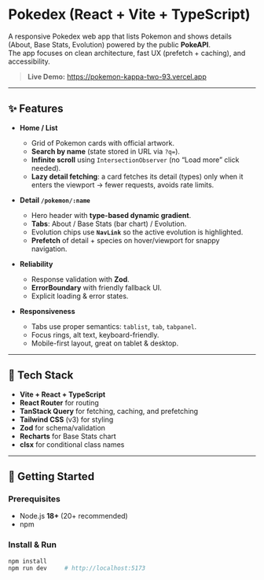 # Pokedex (React + Vite + TypeScript)

A responsive Pokedex web app that lists Pokemon and shows details (About, Base Stats, Evolution) powered by the public **PokeAPI**.  
The app focuses on clean architecture, fast UX (prefetch + caching), and accessibility.

> **Live Demo:** https://pokemon-kappa-two-93.vercel.app

---

## ✨ Features

- **Home / List**
  - Grid of Pokemon cards with official artwork.
  - **Search by name** (state stored in URL via `?q=`).
  - **Infinite scroll** using `IntersectionObserver` (no “Load more” click needed).
  - **Lazy detail fetching**: a card fetches its detail (types) only when it enters the viewport → fewer requests, avoids rate limits.

- **Detail `/pokemon/:name`**
  - Hero header with **type-based dynamic gradient**.
  - **Tabs**: About / Base Stats (bar chart) / Evolution.
  - Evolution chips use **`NavLink`** so the active evolution is highlighted.
  - **Prefetch** of detail + species on hover/viewport for snappy navigation.

- **Reliability**
  - Response validation with **Zod**.
  - **ErrorBoundary** with friendly fallback UI.
  - Explicit loading & error states.

- **Responsiveness**
  - Tabs use proper semantics: `tablist`, `tab`, `tabpanel`.
  - Focus rings, alt text, keyboard-friendly.
  - Mobile-first layout, great on tablet & desktop.

---

## 🧰 Tech Stack

- **Vite + React + TypeScript**
- **React Router** for routing
- **TanStack Query** for fetching, caching, and prefetching
- **Tailwind CSS** (v3) for styling
- **Zod** for schema/validation
- **Recharts** for Base Stats chart
- **clsx** for conditional class names

---

## 🚀 Getting Started

### Prerequisites
- Node.js **18+** (20+ recommended)
- npm

### Install & Run
```bash
npm install
npm run dev     # http://localhost:5173
